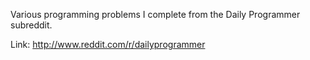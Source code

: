 Various programming problems I complete from the Daily Programmer subreddit.

Link: http://www.reddit.com/r/dailyprogrammer